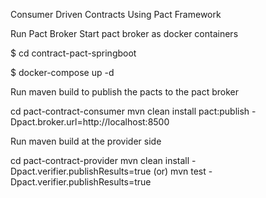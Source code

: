 
Consumer Driven Contracts Using Pact Framework



Run Pact Broker
Start pact broker as docker containers


$ cd contract-pact-springboot



$ docker-compose up -d



Run maven build to publish the pacts to the pact broker



cd pact-contract-consumer
mvn clean install pact:publish -Dpact.broker.url=http://localhost:8500




Run maven build at the provider side



cd pact-contract-provider
mvn clean install  -Dpact.verifier.publishResults=true
(or)
mvn test -Dpact.verifier.publishResults=true
